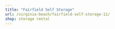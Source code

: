 ```yaml
---
title: "Fairfield Self Storage"
url: /virginia-beach/fairfield-self-storage-11/
shop: storage rental
---
```

